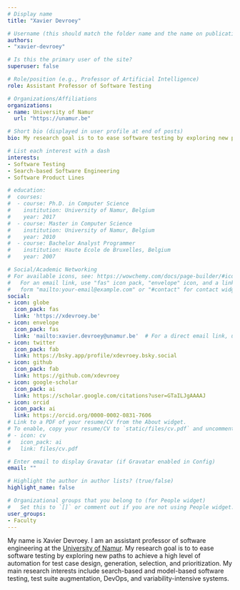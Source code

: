 ```yaml
---
# Display name
title: "Xavier Devroey"

# Username (this should match the folder name and the name on publications)
authors:
- "xavier-devroey"

# Is this the primary user of the site?
superuser: false

# Role/position (e.g., Professor of Artificial Intelligence)
role: Assistant Professor of Software Testing

# Organizations/Affiliations
organizations:
- name: University of Namur
  url: "https://unamur.be"

# Short bio (displayed in user profile at end of posts)
bio: My research goal is to to ease software testing by exploring new paths to achieve a high level of automation for test case design, generation, selection, and prioritization. My main research interests include search-based and model-based software testing, test suite augmentation, DevOps, and variability-intensive systems.

# List each interest with a dash
interests:
- Software Testing
- Search-based Software Engineering
- Software Product Lines

# education:
#  courses:
#  - course: Ph.D. in Computer Science
#    institution: University of Namur, Belgium
#    year: 2017
#  - course: Master in Computer Science
#    institution: University of Namur, Belgium
#    year: 2010
#  - course: Bachelor Analyst Programmer
#    institution: Haute Ecole de Bruxelles, Belgium
#    year: 2007

# Social/Academic Networking
# For available icons, see: https://wowchemy.com/docs/page-builder/#icons
#   For an email link, use "fas" icon pack, "envelope" icon, and a link in the
#   form "mailto:your-email@example.com" or "#contact" for contact widget.
social:
- icon: globe
  icon_pack: fas
  link: 'https://xdevroey.be'
- icon: envelope
  icon_pack: fas
  link: 'mailto:xavier.devroey@unamur.be'  # For a direct email link, use "mailto:test@example.org".
- icon: twitter
  icon_pack: fab
  link: https://bsky.app/profile/xdevroey.bsky.social
- icon: github
  icon_pack: fab
  link: https://github.com/xdevroey
- icon: google-scholar
  icon_pack: ai
  link: https://scholar.google.com/citations?user=GTaILJgAAAAJ
- icon: orcid
  icon_pack: ai
  link: https://orcid.org/0000-0002-0831-7606
# Link to a PDF of your resume/CV from the About widget.
# To enable, copy your resume/CV to `static/files/cv.pdf` and uncomment the lines below.
# - icon: cv
#   icon_pack: ai
#   link: files/cv.pdf

# Enter email to display Gravatar (if Gravatar enabled in Config)
email: ""

# Highlight the author in author lists? (true/false)
highlight_name: false

# Organizational groups that you belong to (for People widget)
#   Set this to `[]` or comment out if you are not using People widget.
user_groups:
- Faculty
---
```


My name is Xavier Devroey. I am an assistant professor of software engineering at the [University of Namur](https://www.unamur.be). My research goal is to to ease software testing by exploring new paths to achieve a high level of automation for test case design, generation, selection, and prioritization. My main research interests include search-based and model-based software testing, test suite augmentation, DevOps, and variability-intensive systems.
